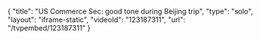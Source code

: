 {
    "title": "US Commerce Sec: good tone during Beijing trip",
    "type": "solo",
    "layout": "iframe-static",
    "videoId": "123187311",
    "url": "\/tvpembed\/123187311"
}